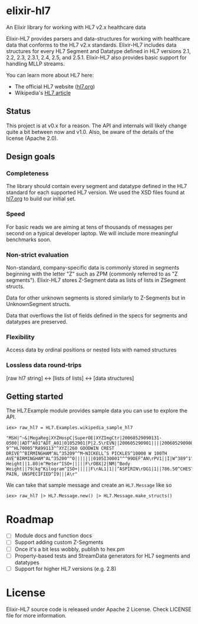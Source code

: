 # elixir-hl7
An Elixir library for working with HL7 v2.x healthcare data 

Elixir-HL7 provides parsers and data-structures for working with healthcare data that conforms to the HL7 v2.x standards. Elixir-HL7 includes data structures for every HL7 Segment and Datatype defined in HL7 versions 2.1, 2.2, 2.3, 2.3.1, 2.4, 2.5, and 2.5.1. Elixir-HL7 also provides basic support for handling MLLP streams. 

You can learn more about HL7 here:
* The official HL7 website ([hl7.org](http://www.hl7.org/index.cfm))
* Wikipedia's [HL7 article](https://en.wikipedia.org/wiki/Health_Level_7) 

## Status

This project is at v0.x for a reason. The API and internals will likely change quite a bit between now and v1.0. Also, be aware of the details of the license (Apache 2.0). 

## Design goals

### Completeness

The library should contain every segment and datatype defined in the HL7 standard 
for each supported HL7 version. We used the XSD files found at [hl7.org](http://www.hl7.org/implement/standards/product_brief.cfm?product_id=214) to build our initial set. 

### Speed

For basic reads we are aiming at tens of thousands of messages per second on a typical developer laptop.
We will include more meaningful benchmarks soon.

### Non-strict evaluation

Non-standard, company-specific data is commonly stored in segments beginning with the letter "Z" such as ZPM (commonly referred to as "Z segments"). Elixir-HL7 stores Z-Segment data as lists of lists in ZSegment structs.

Data for other unknown segments is stored similarly to Z-Segments but in UnknownSegment structs.

Data that overflows the list of fields defined in the specs for segments and datatypes are preserved.

### Flexibility

Access data by ordinal positions or nested lists with named structures 

### Lossless data round-trips

[raw hl7 string] <-> [lists of lists] <-> [data structures]

## Getting started

The HL7.Example module provides sample data you can use to explore the API. 

```
iex> raw_hl7 = HL7.Examples.wikipedia_sample_hl7

"MSH|^~&|MegaReg|XYZHospC|SuperOE|XYZImgCtr|20060529090131-0500||ADT^A01^ADT_A01|01052901|P|2.5\rEVN||200605290901||||200605290900\rPID|||56782445^^^UAReg^PI||KLEINSAMPLE^BARRY^Q^JR||19620910|M||2028-9^^HL70005^RA99113^^XYZ|260 GOODWIN CREST DRIVE^^BIRMINGHAM^AL^35209^^M~NICKELL’S PICKLES^10000 W 100TH AVE^BIRMINGHAM^AL^35200^^O|||||||0105I30001^^^99DEF^AN\rPV1||I|W^389^1^UABH^^^^3||||12345^MORGAN^REX^J^^^MD^0010^UAMC^L||67890^GRAINGER^LUCY^X^^^MD^0010^UAMC^L|MED|||||A0||13579^POTTER^SHERMAN^T^^^MD^0010^UAMC^L|||||||||||||||||||||||||||200605290900\rOBX|1|NM|^Body Height||1.80|m^Meter^ISO+|||||F\rOBX|2|NM|^Body Weight||79|kg^Kilogram^ISO+|||||F\rAL1|1||^ASPIRIN\rDG1|1||786.50^CHEST PAIN, UNSPECIFIED^I9|||A\r"
```

We can take that sample message and create an `HL7.Message` like so

```
iex> raw_hl7 |> HL7.Message.new() |> HL7.Message.make_structs()
```

# Roadmap 
- [ ] Module docs and function docs
- [ ] Support adding custom Z-Segments
- [ ] Once it's a bit less wobbly, publish to hex.pm
- [ ] Property-based tests and StreamData generators for HL7 segments and datatypes
- [ ] Support for higher HL7 versions (e.g. 2.8)

# License

Elixir-HL7 source code is released under Apache 2 License. Check LICENSE file for more information.